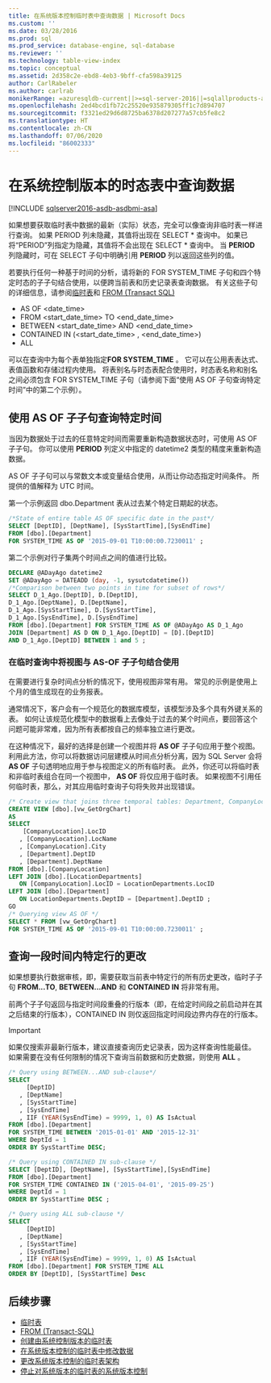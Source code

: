 ```yaml
---
title: 在系统版本控制临时表中查询数据 | Microsoft Docs
ms.custom: ''
ms.date: 03/28/2016
ms.prod: sql
ms.prod_service: database-engine, sql-database
ms.reviewer: ''
ms.technology: table-view-index
ms.topic: conceptual
ms.assetid: 2d358c2e-ebd8-4eb3-9bff-cfa598a39125
author: CarlRabeler
ms.author: carlrab
monikerRange: =azuresqldb-current||>=sql-server-2016||=sqlallproducts-allversions||>=sql-server-linux-2017||=azuresqldb-mi-current
ms.openlocfilehash: 2ed4bcd1fb72c25520e935879305ff1c7d894707
ms.sourcegitcommit: f3321ed29d6d8725ba6378d207277a57cb5fe8c2
ms.translationtype: HT
ms.contentlocale: zh-CN
ms.lasthandoff: 07/06/2020
ms.locfileid: "86002333"
---
```

# <a name="querying-data-in-a-system-versioned-temporal-table"></a>在系统控制版本的时态表中查询数据

[!INCLUDE [sqlserver2016-asdb-asdbmi-asa](../../includes/applies-to-version/sqlserver2016-asdb-asdbmi-asa.md)]

如果想要获取临时表中数据的最新（实际）状态，完全可以像查询非临时表一样进行查询。 如果 PERIOD 列未隐藏，其值将出现在 SELECT \* 查询中。 如果已将“PERIOD”列指定为隐藏，其值将不会出现在 SELECT \* 查询中。 当 **PERIOD** 列隐藏时，可在 SELECT 子句中明确引用 **PERIOD** 列以返回这些列的值。

若要执行任何一种基于时间的分析，请将新的 FOR SYSTEM_TIME 子句和四个特定时态的子子句结合使用，以便跨当前表和历史记录表查询数据。 有关这些子句的详细信息，请参阅[临时表](../../relational-databases/tables/temporal-tables.md)和 [FROM (Transact SQL)](../../t-sql/queries/from-transact-sql.md)

- AS OF <date_time>
- FROM <start_date_time> TO <end_date_time>
- BETWEEN <start_date_time> AND <end_date_time>
- CONTAINED IN (<start_date_time> , <end_date_time>)
- ALL

可以在查询中为每个表单独指定**FOR SYSTEM_TIME** 。 它可以在公用表表达式、表值函数和存储过程内使用。 将表别名与时态表配合使用时，时态表名称和别名之间必须包含 FOR SYSTEM_TIME 子句（请参阅下面“使用 AS OF 子句查询特定时间”中的第二个示例）。

## <a name="query-for-a-specific-time-using-the-as-of-sub-clause"></a>使用 AS OF 子子句查询特定时间

当因为数据处于过去的任意特定时间而需要重新构造数据状态时，可使用 AS OF 子子句。 你可以使用 **PERIOD** 列定义中指定的 datetime2 类型的精度来重新构造数据。

AS OF 子子句可以与常数文本或变量结合使用，从而让你动态指定时间条件。 所提供的值解释为 UTC 时间。

第一个示例返回 dbo.Department 表从过去某个特定日期起的状态。

```sql
/*State of entire table AS OF specific date in the past*/
SELECT [DeptID], [DeptName], [SysStartTime],[SysEndTime]
FROM [dbo].[Department]
FOR SYSTEM_TIME AS OF '2015-09-01 T10:00:00.7230011' ;
```

第二个示例对行子集两个时间点之间的值进行比较。

```sql
DECLARE @ADayAgo datetime2
SET @ADayAgo = DATEADD (day, -1, sysutcdatetime())
/*Comparison between two points in time for subset of rows*/
SELECT D_1_Ago.[DeptID], D.[DeptID],
D_1_Ago.[DeptName], D.[DeptName],
D_1_Ago.[SysStartTime], D.[SysStartTime],
D_1_Ago.[SysEndTime], D.[SysEndTime]
FROM [dbo].[Department] FOR SYSTEM_TIME AS OF @ADayAgo AS D_1_Ago
JOIN [Department] AS D ON D_1_Ago.[DeptID] = [D].[DeptID]
AND D_1_Ago.[DeptID] BETWEEN 1 and 5 ;
```

### <a name="using-views-with-as-of-sub-clause-in-temporal-queries"></a>在临时查询中将视图与 AS-OF 子子句结合使用

在需要进行复杂时间点分析的情况下，使用视图非常有用。 常见的示例是使用上个月的值生成现在的业务报表。

通常情况下，客户会有一个规范化的数据库模型，该模型涉及多个具有外键关系的表。 如何让该规范化模型中的数据看上去像处于过去的某个时间点，要回答这个问题可能非常难，因为所有表都按自己的频率独立进行更改。

在这种情况下，最好的选择是创建一个视图并将 **AS OF** 子子句应用于整个视图。 利用此方法，你可以将数据访问层建模从时间点分析分离，因为 SQL Server 会将 **AS OF** 子句透明地应用于参与视图定义的所有临时表。 此外，你还可以将临时表和非临时表组合在同一个视图中， **AS OF** 将仅应用于临时表。 如果视图不引用任何临时表，那么，对其应用临时查询子句将失败并出现错误。

```sql
/* Create view that joins three temporal tables: Department, CompanyLocation, LocationDepartments */
CREATE VIEW [dbo].[vw_GetOrgChart]
AS
SELECT
    [CompanyLocation].LocID
   , [CompanyLocation].LocName
   , [CompanyLocation].City
   , [Department].DeptID
   , [Department].DeptName
FROM [dbo].[CompanyLocation]
LEFT JOIN [dbo].[LocationDepartments]
   ON [CompanyLocation].LocID = LocationDepartments.LocID
LEFT JOIN [dbo].[Department]
   ON LocationDepartments.DeptID = [Department].DeptID ;
GO
/* Querying view AS OF */
SELECT * FROM [vw_GetOrgChart]
FOR SYSTEM_TIME AS OF '2015-09-01 T10:00:00.7230011' ;
```

## <a name="query-for-changes-to-specific-rows-over-time"></a>查询一段时间内特定行的更改

如果想要执行数据审核，即，需要获取当前表中特定行的所有历史更改，临时子子句 **FROM...TO**, **BETWEEN...AND** 和 **CONTAINED IN** 将非常有用。

前两个子子句返回与指定时间段重叠的行版本（即，在给定时间段之前启动并在其之后结束的行版本），CONTAINED IN 则仅返回指定时间段边界内存在的行版本。

> [!IMPORTANT]
> 如果仅搜索非最新行版本，建议直接查询历史记录表，因为这样查询性能最佳。 如果需要在没有任何限制的情况下查询当前数据和历史数据，则使用 **ALL** 。

```sql
/* Query using BETWEEN...AND sub-clause*/
SELECT
     [DeptID]
   , [DeptName]
   , [SysStartTime]
   , [SysEndTime]
   , IIF (YEAR(SysEndTime) = 9999, 1, 0) AS IsActual
FROM [dbo].[Department]
FOR SYSTEM_TIME BETWEEN '2015-01-01' AND '2015-12-31'
WHERE DeptId = 1
ORDER BY SysStartTime DESC;

/* Query using CONTAINED IN sub-clause */
SELECT [DeptID], [DeptName], [SysStartTime],[SysEndTime]
FROM [dbo].[Department]
FOR SYSTEM_TIME CONTAINED IN ('2015-04-01', '2015-09-25')
WHERE DeptId = 1
ORDER BY SysStartTime DESC ;

/* Query using ALL sub-clause */
SELECT
     [DeptID]
   , [DeptName]
   , [SysStartTime]
   , [SysEndTime]
   , IIF (YEAR(SysEndTime) = 9999, 1, 0) AS IsActual
FROM [dbo].[Department] FOR SYSTEM_TIME ALL
ORDER BY [DeptID], [SysStartTime] Desc
```

## <a name="next-steps"></a>后续步骤

- [临时表](../../relational-databases/tables/temporal-tables.md)
- [FROM (Transact-SQL)](../../t-sql/queries/from-transact-sql.md)
- [创建由系统控制版本的临时表](../../relational-databases/tables/creating-a-system-versioned-temporal-table.md)
- [在系统版本控制的临时表中修改数据](../../relational-databases/tables/modifying-data-in-a-system-versioned-temporal-table.md)
- [更改系统版本控制的临时表架构](../../relational-databases/tables/changing-the-schema-of-a-system-versioned-temporal-table.md)
- [停止对系统版本的临时表的系统版本控制](../../relational-databases/tables/stopping-system-versioning-on-a-system-versioned-temporal-table.md)
